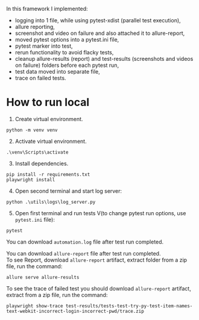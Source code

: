 In this framework I implemented:
- logging into 1 file, while using pytest-xdist (parallel test execution),
- allure reporting, 
- screenshot and video on failure and also attached it to allure-report,
- moved pytest options into a pytest.ini file,
- pytest marker into test,
- rerun functionality to avoid flacky tests,
- cleanup allure-results (report) and test-results (screenshots and videos on failure) folders before each pytest run,
- test data moved into separate file,
- trace on failed tests.

# How to run local
1. Create virtual environment.
```
python -m venv venv
```
2. Activate virtual environment.
```
.\venv\Scripts\activate
```
3. Install dependencies.
```
pip install -r requirements.txt
playwright install
```
4. Open second terminal and start log server:
```
python .\utils\logs\log_server.py
```
5. Open first terminal and run tests V(to change pytest run options, use `pytest.ini` file):
```
pytest
```

You can download `automation.log` file after test run completed.

You can download `allure-report` file after test run completed.  
To see Report, download `allure-report` artifact, extract folder from a zip file, run the command:
```
allure serve allure-results
```

To see the trace of failed test you should download `allure-report` artifact, extract from a zip file, run the command:
```
playwright show-trace test-results/tests-test-try-py-test-item-names-text-webkit-incorrect-login-incorrect-pwd/trace.zip
```